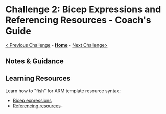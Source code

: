 # Challenge 2: Bicep Expressions and Referencing Resources - Coach's Guide

[< Previous Challenge](./Solution-01.md) - **[Home](./README.md)** - [Next Challenge>](./Solution-03.md)

## Notes & Guidance

## Learning Resources

Learn how to "fish" for ARM template resource syntax:

- [Bicep expressions](https://github.com/Azure/bicep/blob/main/docs/tutorial/03-using-expressions.md)
- [Referencing resources](https://github.com/Azure/bicep/blob/main/docs/tutorial/04-using-symbolic-resource-name.md)- 